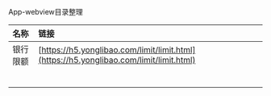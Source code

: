 App-webview目录整理

| 名称 | 链接 |
| :--- | :--- |
| 银行限额 | [https://h5.yonglibao.com/limit/limit.html](https://h5.yonglibao.com/limit/limit.html) |
|  |  |
|  |  |
|  |  |
|  |  |
|  |  |
|  |  |



